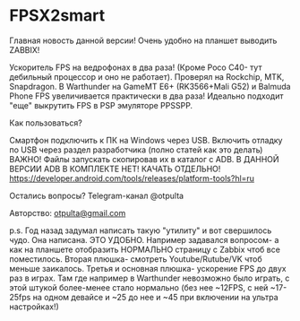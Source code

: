 # FPSX2smart

Главная новость данной версии! Очень удобно на планшет выводить ZABBIX!

Ускоритель FPS на ведрофонах в два раза! (Кроме Poco C40- тут дебильный процессор и оно не работает).
Проверял на Rockchip, MTK, Snapdragon.
В Warthunder на GameMT E6+ (RK3566+Mali G52) и Balmuda Phone FPS увеличивается практически в два раза!
Идеально подходит "еще" выкрутить FPS в PSP эмуляторе PPSSPP.

Как пользоваться?

Смартфон подключить к ПК на Windows через USB. Включить отладку по USB через раздел разработчика (полно статей как это делать)
ВАЖНО! Файлы запускать скопировав их в каталог с ADB. 
В ДАННОЙ ВЕРСИИ ADB В КОМПЛЕКТЕ НЕТ! КАЧАТЬ ОТДЕЛЬНО!
https://developer.android.com/tools/releases/platform-tools?hl=ru

Остались вопросы?
Telegram-канал @otpulta

Авторство:
otpulta@gmail.com

p.s. Год назад задумал написать такую "утилиту" и вот свершилось чудо. Она написана. ЭТО УДОБНО. Например задавался вопросом- а как на планшете отобразить НОРМАЛЬНО страницу с Zabbix чтоб все поместилось.
Вторая плюшка- смотреть Youtube/Rutube/VK чтоб меньше заикалось. Третья и основная плюшка- ускорение FPS до двух раз в играх. Там где например в Warthunder невозможно было играть, с этой штукой более-менее стало нормально (без нее ~12FPS, с ней ~17-25fps на одном девайсе и ~25 до нее и ~45 при включении на ультра настройках!)

